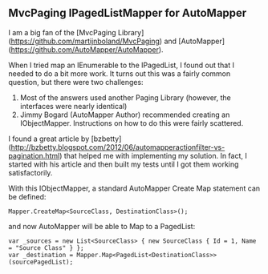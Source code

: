 MvcPaging IPagedListMapper for AutoMapper
---------------------

I am a big fan of the [MvcPaging Library] (https://github.com/martijnboland/MvcPaging) and [AutoMapper] (https://github.com/AutoMapper/AutoMapper).

When I tried map an IEnumerable<T> to the IPagedList<T>, I found out that I needed to do a bit more work. It turns out this was a fairly common question, but
there were two challenges:

1. Most of the answers used another Paging Library (however, the interfaces were nearly identical)
2. Jimmy Bogard (AutoMapper Author) recommended creating an IObjectMapper. Instructions on how to do this were fairly scattered.

I found a great article by [bzbetty] (http://bzbetty.blogspot.com/2012/06/automapperactionfilter-vs-pagination.html) that helped me with implementing my solution. In fact, I started with 
his article and then built my tests until I got them working satisfactorily.

With this IObjectMapper, a standard AutoMapper Create Map statement can be defined:
```
Mapper.CreateMap<SourceClass, DestinationClass>();
```
and now AutoMapper will be able to Map to a PagedList<T>:
```
var _sources = new List<SourceClass> { new SourceClass { Id = 1, Name = "Source Class" } };
var _destination = Mapper.Map<PagedList<DestinationClass>>(sourcePagedList);
```
